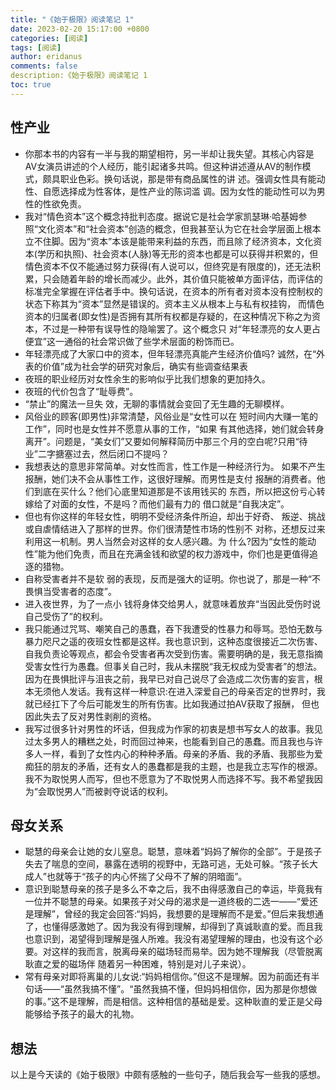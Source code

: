 ```yaml
---
title: "《始于极限》阅读笔记 1"
date: 2023-02-20 15:17:00 +0800
categories: [阅读]
tags: [阅读]
author: eridanus
comments: false
description:《始于极限》阅读笔记 1
toc: true
---
```


## 性产业

- 你那本书的内容有一半与我的期望相符，另一半却让我失望。其核心内容是AV女演员讲述的个人经历，能引起诸多共鸣。但这种讲述遵从AV的制作模式，颇具职业色彩。换句话说，那是带有商品属性的讲 述。强调女性具有能动性、自愿选择成为性客体，是性产业的陈词滥 调。因为女性的能动性可以为男性的性欲免责。
- 我对“情色资本”这个概念持批判态度。据说它是社会学家凯瑟琳·哈基姆参照“文化资本”和“社会资本”创造的概念，但我甚至认为它在社会学层面上根本立不住脚。因为“资本”本该是能带来利益的东西，而且除了经济资本，文化资本(学历和执照)、社会资本(人脉)等无形的资本也都是可以获得并积累的，但情色资本不仅不能通过努力获得(有人说可以，但终究是有限度的)，还无法积累，只会随着年龄的增长而减少。此外，其价值只能被单方面评估，而评估的标准完全掌握在评估者手中。换句话说，在资本的所有者对资本没有控制权的状态下称其为“资本”显然是错误的。资本主义从根本上与私有权挂钩， 而情色资本的归属者(即女性)是否拥有其所有权都是存疑的，在这种情况下称之为资本，不过是一种带有误导性的隐喻罢了。这个概念只 对“年轻漂亮的女人更占便宜”这一通俗的社会常识做了些学术层面的粉饰而已。
- 年轻漂亮成了大家口中的资本，但年轻漂亮真能产生经济价值吗? 诚然，在“外表的价值”成为社会学的研究对象后，确实有些调查结果表
- 夜班的职业经历对女性余生的影响似乎比我们想象的更加持久。
- 夜班的代价包含了“耻辱费”。
- “禁止”的魔法一旦失 效，无聊的事情就会变回了无生趣的无聊模样。
- 风俗业的顾客(即男性)非常清楚，风俗业是“女性可以在 短时间内大赚一笔的工作”，同时也是女性并不愿意从事的工作，“如果 有其他选择，她们就会转身离开”。问题是，“美女们”又要如何解释简历中那三个月的空白呢?只用“待业”二字搪塞过去，然后闭口不提吗？
- 我想表达的意思非常简单。对女性而言，性工作是一种经济行为。 如果不产生报酬，她们决不会从事性工作，这很好理解。而男性是支付 报酬的消费者。他们到底在买什么？他们心底里知道那是不该用钱买的 东西，所以把这份亏心转嫁给了对面的女性，不是吗？而他们最有力的 借口就是“自我决定”。
- 但也有你这样的年轻女性，明明不受经济条件所迫，却出于好奇、 叛逆、挑战或自虐情结进入了那样的世界。你们很清楚性市场的性别不 对称，还想反过来利用这一机制。男人当然会对这样的女人感兴趣。为 什么?因为“女性的能动性”能为他们免责，而且在充满金钱和欲望的权力游戏中，你们也是更值得追逐的猎物。
- 自称受害者并不是软 弱的表现，反而是强大的证明。你也说了，那是一种“不畏惧当受害者的态度”。
- 进入夜世界，为了一点小 钱将身体交给男人，就意味着放弃“当因此受伤时说自己受伤了”的权利。
- 我只能通过咒骂、嘲笑自己的愚蠢，吞下我遭受的性暴力和辱骂。恐怕无数与暴力咫尺之遥的夜班女性都是这样。我也意识到，这种态度很接近二次伤害、自我负责论等观点，都会令受害者再次受到伤害。需要明确的是，我无意指摘受害女性行为愚蠢。但事关自己时，我从未摆脱“我无权成为受害者”的想法。因为在畏惧批评与沮丧之前，我早已对自己说尽了会造成二次伤害的妄言，根本无须他人发话。我有这样一种意识:在进入深爱自己的母亲否定的世界时，我就已经扛下了今后可能发生的所有伤害。比如我通过拍AV获取了报酬， 但也因此失去了反对男性剥削的资格。
- 我写过很多针对男性的坏话，但我成为作家的初衷是想书写女人的故事。我见过太多男人的糟糕之处，时而回过神来，也能看到自己的愚蠢。而且我也与许多人一样，看到了女性内心的种种矛盾。母亲的矛盾、我的矛盾、我那些为爱痴狂的朋友的矛盾，还有女人的愚蠢都是我的主题，也是我立志写作的根源。我不为取悦男人而写，但也不愿意为了不取悦男人而选择不写。我不希望我因为“会取悦男人”而被剥夺说话的权利。

## 母女关系
- 聪慧的母亲会让她的女儿窒息。聪慧，意味着“妈妈了解你的全部”。于是孩子失去了喘息的空间，暴露在透明的视野中，无路可逃，无处可躲。“孩子长大成人”也就等于“孩子的内心怀揣了父母不了解的阴暗面”。
- 意识到聪慧母亲的孩子是多么不幸之后，我不由得感激自己的幸运，毕竟我有一位并不聪慧的母亲。如果孩子对父母的渴求是一道终极的二选一——“爱还是理解”，曾经的我定会回答:“妈妈，我想要的是理解而不是爱。”但后来我想通了，也懂得感激她了。因为我没有得到理解，却得到了真诚耿直的爱。而且我也意识到，渴望得到理解是强人所难。我没有渴望理解的理由，也没有这个必要。对这样的我而言，脱离母亲的磁场轻而易举。因为她不理解我（尽管脱离耿直之爱的磁场伴 随着另一种困难，特别是对儿子来说）。
- 常有母亲对即将离巢的儿女说:“妈妈相信你。”但这不是理解。因为前面还有半句话——“虽然我搞不懂”。“虽然我搞不懂，但妈妈相信你，因为那是你想做的事。”这不是理解，而是相信。这种相信的基础是爱。这种耿直的爱正是父母能够给予孩子的最大的礼物。

## 想法
以上是今天读的《始于极限》中颇有感触的一些句子，随后我会写一些我的感想。
